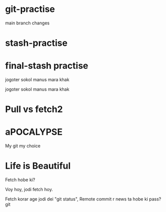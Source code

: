 # git-practise

main branch changes

# stash-practise

# final-stash practise


jogoter sokol manus mara khak



jogoter sokol manus mara khak


# Pull vs fetch2

# aPOCALYPSE

My git my choice

# Life is Beautiful

Fetch hobe ki?

Voy hoy, jodi fetch hoy.

Fetch korar age jodi dei "git status", Remote commit r news ta hobe ki pass?git